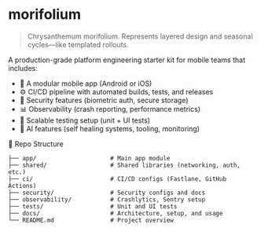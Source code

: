 # morifolium

> Chrysanthemum morifolium.
> Represents layered design and seasonal cycles—like templated rollouts.

A production-grade platform engineering starter kit for mobile teams that includes:

- 📱 A modular mobile app (Android or iOS)
- ⚙️ CI/CD pipeline with automated builds, tests, and releases
- 🔐 Security features (biometric auth, secure storage)
- 📊 Observability (crash reporting, performance metrics)
- 🧪 Scalable testing setup (unit + UI tests)
- 🤖 AI features (self healing systems, tooling, monitoring)

🧱 Repo Structure
```
├── app/                     # Main app module
├── shared/                  # Shared libraries (networking, auth, etc.)
├── ci/                      # CI/CD configs (Fastlane, GitHub Actions)
├── security/                # Security configs and docs
├── observability/           # Crashlytics, Sentry setup
├── tests/                   # Unit and UI tests
├── docs/                    # Architecture, setup, and usage
└── README.md                # Project overview
```
